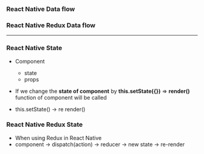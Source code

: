 ### React Native Data flow
### React Native Redux Data flow

----------------------------------------------

### React Native State

* Component
  * state
  * props
  
* If we change the **state of component** by **this.setState({})** => **render()** function of component will be called

* this.setState() -> re render()

### React Native Redux State

* When using Redux in React Native 
* component -> dispatch(action) -> reducer -> new state -> re-render
